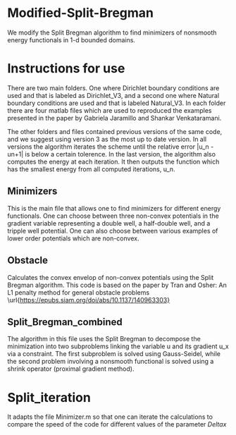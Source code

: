 # Modified-Split-Bregman
We modify the Split Bregman algorithm to find minimizers of nonsmooth energy functionals in 1-d bounded domains.

# Instructions for use
There are two main folders. One where Dirichlet boundary conditions are used and that is labeled as Dirichlet_V3, and a second one where Natural boundary conditions are used and that is labeled Natural_V3. In each folder there are four matlab files which are used to reproduced the examples presented in the paper by Gabriela Jaramillo and Shankar Venkataramani. 

The other folders and files contained previous versions of the same code, and we suggest using version 3 as the most up to date version. In all versions the algorithm iterates the scheme until the relative error |u_n - un+1| is below a certain tolerence. In the last version, the algorithm also computes the energy at each iteration. It then outputs the function which has the smallest energy from all computed iterations, u_n.

## Minimizers
This is the main file that allows one to find minimizers for different energy functionals. One can choose between three non-convex potentials in the gradient variable representing a double well, a half-double well, and a tripple well potential. One can also choose between various examples of lower order potentials which are non-convex. 

## Obstacle
Calculates the convex envelop of non-convex potentials using the Split Bregman algorithm. This code is based on the paper by Tran and Osher: An L1 penalty method for general obstacle problems \url{https://epubs.siam.org/doi/abs/10.1137/140963303}

## Split_Bregman_combined
The algorithm in this file uses the Split Bregman to decompose the minimization into two subproblems linking the variable u and its gradient u_x via a constraint. The first subproblem is solved using Gauss-Seidel, while the second problem involving a nonsmooth functional is solved using a shrink operator (proximal gradient method).

# Split_iteration
It adapts the file Minimizer.m so that one can iterate the calculations to compare the speed of the code for different values of the parameter $Delta x$
